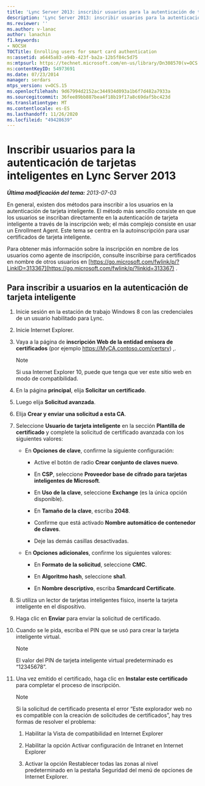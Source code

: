 ```yaml
---
title: 'Lync Server 2013: inscribir usuarios para la autenticación de tarjetas inteligentes'
description: 'Lync Server 2013: inscribir usuarios para la autenticación de tarjeta inteligente.'
ms.reviewer: ''
ms.author: v-lanac
author: lanachin
f1.keywords:
- NOCSH
TOCTitle: Enrolling users for smart card authentication
ms:assetid: a6445a83-a94b-423f-ba2a-12b5f84c5d75
ms:mtpsurl: https://technet.microsoft.com/en-us/library/Dn308570(v=OCS.15)
ms:contentKeyID: 54973691
ms.date: 07/23/2014
manager: serdars
mtps_version: v=OCS.15
ms.openlocfilehash: 9d67994d2152ac344934d093a1b6f7d482a7933a
ms.sourcegitcommit: 36fee89bb887bea4f18b19f17a8c69daf5bc423d
ms.translationtype: MT
ms.contentlocale: es-ES
ms.lasthandoff: 11/26/2020
ms.locfileid: "49428639"
---
```

# <a name="enrolling-users-for-smart-card-authentication-in-lync-server-2013"></a>Inscribir usuarios para la autenticación de tarjetas inteligentes en Lync Server 2013

<div data-xmlns="http://www.w3.org/1999/xhtml">

<div class="topic" data-xmlns="http://www.w3.org/1999/xhtml" data-msxsl="urn:schemas-microsoft-com:xslt" data-cs="https://msdn.microsoft.com/">

<div data-asp="https://msdn2.microsoft.com/asp">



</div>

<div id="mainSection">

<div id="mainBody">

<span> </span>

_**Última modificación del tema:** 2013-07-03_

En general, existen dos métodos para inscribir a los usuarios en la autenticación de tarjeta inteligente. El método más sencillo consiste en que los usuarios se inscriban directamente en la autenticación de tarjeta inteligente a través de la inscripción web; el más complejo consiste en usar un Enrollment Agent. Este tema se centra en la autoinscripción para usar certificados de tarjeta inteligente.

Para obtener más información sobre la inscripción en nombre de los usuarios como agente de inscripción, consulte inscribirse para certificados en nombre de otros usuarios en [https://go.microsoft.com/fwlink/p/?LinkID=313367](https://go.microsoft.com/fwlink/p/?linkid=313367) .

<div>

## <a name="to-enroll-users-for-smart-card-authentication"></a>Para inscribir a usuarios en la autenticación de tarjeta inteligente

1.  Inicie sesión en la estación de trabajo Windows 8 con las credenciales de un usuario habilitado para Lync.

2.  Inicie Internet Explorer.

3.  Vaya a la página de **inscripción Web de la entidad emisora de certificados** (por ejemplo https://MyCA.contoso.com/certsrv) ,.
    
    <div>
    

    > [!NOTE]  
    > Si usa Internet Explorer 10, puede que tenga que ver este sitio web en modo de compatibilidad.

    
    </div>

4.  En la página **principal**, elija **Solicitar un certificado**.

5.  Luego elija **Solicitud avanzada**.

6.  Elija **Crear y enviar una solicitud a esta CA**.

7.  Seleccione **Usuario de tarjeta inteligente** en la sección **Plantilla de certificado** y complete la solicitud de certificado avanzada con los siguientes valores:
    
      - En **Opciones de clave**, confirme la siguiente configuración:
        
          - Active el botón de radio **Crear conjunto de claves nuevo**.
        
          - En **CSP**, seleccione **Proveedor base de cifrado para tarjetas inteligentes de Microsoft**.
        
          - En **Uso de la clave**, seleccione **Exchange** (es la única opción disponible).
        
          - En **Tamaño de la clave**, escriba **2048**.
        
          - Confirme que está activado **Nombre automático de contenedor de claves**.
        
          - Deje las demás casillas desactivadas.
    
      - En **Opciones adicionales**, confirme los siguientes valores:
        
          - En **Formato de la solicitud**, seleccione **CMC**.
        
          - En **Algoritmo hash**, seleccione **sha1**.
        
          - En **Nombre descriptivo**, escriba **Smardcard Certificate**.

8.  Si utiliza un lector de tarjetas inteligentes físico, inserte la tarjeta inteligente en el dispositivo.

9.  Haga clic en **Enviar** para enviar la solicitud de certificado.

10. Cuando se le pida, escriba el PIN que se usó para crear la tarjeta inteligente virtual.
    
    <div>
    

    > [!NOTE]  
    > El valor del PIN de tarjeta inteligente virtual predeterminado es “12345678”.

    
    </div>

11. Una vez emitido el certificado, haga clic en **Instalar este certificado** para completar el proceso de inscripción.
    
    <div>
    

    > [!NOTE]  
    > Si la solicitud de certificado presenta el error “Este explorador web no es compatible con la creación de solicitudes de certificados”, hay tres formas de resolver el problema: 
    > <OL>
    > <LI>
    > <P>Habilitar la Vista de compatibilidad en Internet Explorer</P>
    > <LI>
    > <P>Habilitar la opción Activar configuración de Intranet en Internet Explorer</P>
    > <LI>
    > <P>Activar la opción Restablecer todas las zonas al nivel predeterminado en la pestaña Seguridad del menú de opciones de Internet Explorer.</P></LI></OL>

    
    </div>

</div>

</div>

<span> </span>

</div>

</div>

</div>


